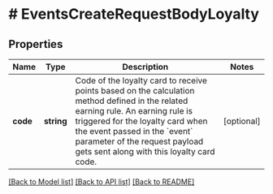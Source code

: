 # # EventsCreateRequestBodyLoyalty

## Properties

Name | Type | Description | Notes
------------ | ------------- | ------------- | -------------
**code** | **string** | Code of the loyalty card to receive points based on the calculation method defined in the related earning rule. An earning rule is triggered for the loyalty card when the event passed in the &#x60;event&#x60; parameter of the request payload gets sent along with this loyalty card code. | [optional]

[[Back to Model list]](../../README.md#models) [[Back to API list]](../../README.md#endpoints) [[Back to README]](../../README.md)

